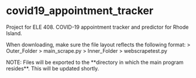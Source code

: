 # covid19_appointment_tracker
Project for ELE 408. COVID-19 appointment tracker and predictor for Rhode Island.
<p>
When downloading, make sure the file layout reflects the following format:
    > Outer_Folder
        > main_scrape.py
        > Inner_Folder
            > webscrapetest.py
<p>
NOTE: 
Files will be exported to the **directory in which the main program resides**. This will be updated shortly.
</p></p>
